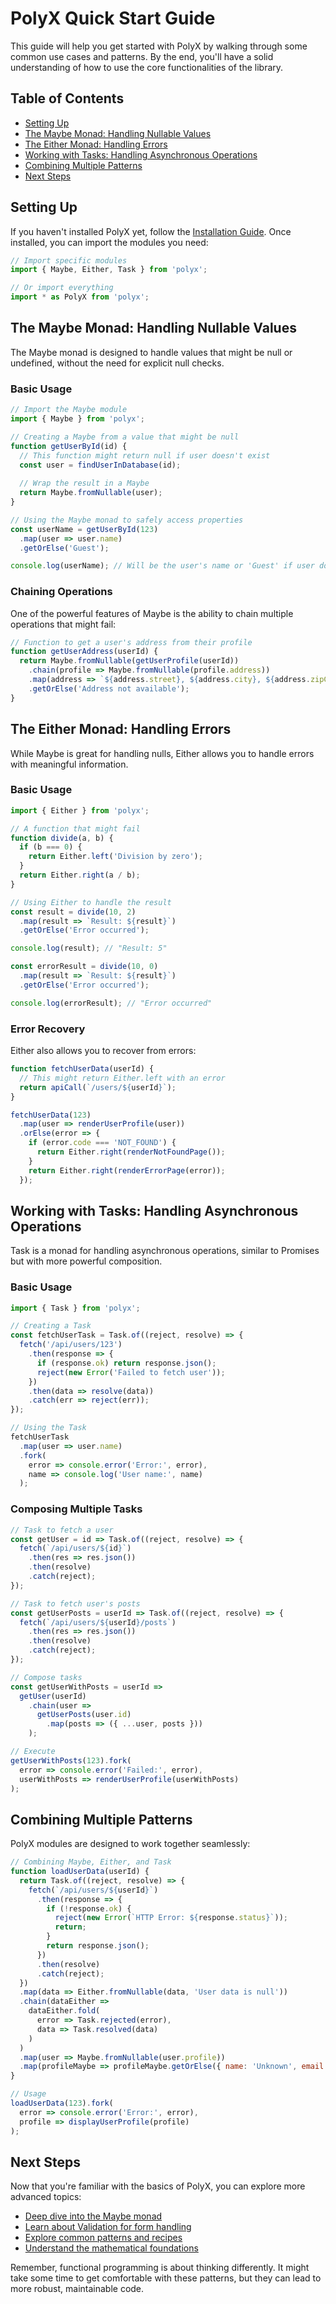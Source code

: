 # PolyX Quick Start Guide

This guide will help you get started with PolyX by walking through some common use cases and patterns. By the end, you'll have a solid understanding of how to use the core functionalities of the library.

## Table of Contents
- [Setting Up](#setting-up)
- [The Maybe Monad: Handling Nullable Values](#the-maybe-monad-handling-nullable-values)
- [The Either Monad: Handling Errors](#the-either-monad-handling-errors)
- [Working with Tasks: Handling Asynchronous Operations](#working-with-tasks-handling-asynchronous-operations)
- [Combining Multiple Patterns](#combining-multiple-patterns)
- [Next Steps](#next-steps)

## Setting Up

If you haven't installed PolyX yet, follow the [Installation Guide](/docs/installation.md). Once installed, you can import the modules you need:

```javascript
// Import specific modules
import { Maybe, Either, Task } from 'polyx';

// Or import everything
import * as PolyX from 'polyx';
```

## The Maybe Monad: Handling Nullable Values

The Maybe monad is designed to handle values that might be null or undefined, without the need for explicit null checks.

### Basic Usage

```javascript
// Import the Maybe module
import { Maybe } from 'polyx';

// Creating a Maybe from a value that might be null
function getUserById(id) {
  // This function might return null if user doesn't exist
  const user = findUserInDatabase(id);
  
  // Wrap the result in a Maybe
  return Maybe.fromNullable(user);
}

// Using the Maybe monad to safely access properties
const userName = getUserById(123)
  .map(user => user.name)
  .getOrElse('Guest');

console.log(userName); // Will be the user's name or 'Guest' if user doesn't exist
```

### Chaining Operations

One of the powerful features of Maybe is the ability to chain multiple operations that might fail:

```javascript
// Function to get a user's address from their profile
function getUserAddress(userId) {
  return Maybe.fromNullable(getUserProfile(userId))
    .chain(profile => Maybe.fromNullable(profile.address))
    .map(address => `${address.street}, ${address.city}, ${address.zipCode}`)
    .getOrElse('Address not available');
}
```

## The Either Monad: Handling Errors

While Maybe is great for handling nulls, Either allows you to handle errors with meaningful information.

### Basic Usage

```javascript
import { Either } from 'polyx';

// A function that might fail
function divide(a, b) {
  if (b === 0) {
    return Either.left('Division by zero');
  }
  return Either.right(a / b);
}

// Using Either to handle the result
const result = divide(10, 2)
  .map(result => `Result: ${result}`)
  .getOrElse('Error occurred');

console.log(result); // "Result: 5"

const errorResult = divide(10, 0)
  .map(result => `Result: ${result}`)
  .getOrElse('Error occurred');

console.log(errorResult); // "Error occurred"
```

### Error Recovery

Either also allows you to recover from errors:

```javascript
function fetchUserData(userId) {
  // This might return Either.left with an error
  return apiCall(`/users/${userId}`);
}

fetchUserData(123)
  .map(user => renderUserProfile(user))
  .orElse(error => {
    if (error.code === 'NOT_FOUND') {
      return Either.right(renderNotFoundPage());
    }
    return Either.right(renderErrorPage(error));
  });
```

## Working with Tasks: Handling Asynchronous Operations

Task is a monad for handling asynchronous operations, similar to Promises but with more powerful composition.

### Basic Usage

```javascript
import { Task } from 'polyx';

// Creating a Task
const fetchUserTask = Task.of((reject, resolve) => {
  fetch('/api/users/123')
    .then(response => {
      if (response.ok) return response.json();
      reject(new Error('Failed to fetch user'));
    })
    .then(data => resolve(data))
    .catch(err => reject(err));
});

// Using the Task
fetchUserTask
  .map(user => user.name)
  .fork(
    error => console.error('Error:', error),
    name => console.log('User name:', name)
  );
```

### Composing Multiple Tasks

```javascript
// Task to fetch a user
const getUser = id => Task.of((reject, resolve) => {
  fetch(`/api/users/${id}`)
    .then(res => res.json())
    .then(resolve)
    .catch(reject);
});

// Task to fetch user's posts
const getUserPosts = userId => Task.of((reject, resolve) => {
  fetch(`/api/users/${userId}/posts`)
    .then(res => res.json())
    .then(resolve)
    .catch(reject);
});

// Compose tasks
const getUserWithPosts = userId => 
  getUser(userId)
    .chain(user => 
      getUserPosts(user.id)
        .map(posts => ({ ...user, posts }))
    );

// Execute
getUserWithPosts(123).fork(
  error => console.error('Failed:', error),
  userWithPosts => renderUserProfile(userWithPosts)
);
```

## Combining Multiple Patterns

PolyX modules are designed to work together seamlessly:

```javascript
// Combining Maybe, Either, and Task
function loadUserData(userId) {
  return Task.of((reject, resolve) => {
    fetch(`/api/users/${userId}`)
      .then(response => {
        if (!response.ok) {
          reject(new Error(`HTTP Error: ${response.status}`));
          return;
        }
        return response.json();
      })
      .then(resolve)
      .catch(reject);
  })
  .map(data => Either.fromNullable(data, 'User data is null'))
  .chain(dataEither => 
    dataEither.fold(
      error => Task.rejected(error),
      data => Task.resolved(data)
    )
  )
  .map(user => Maybe.fromNullable(user.profile))
  .map(profileMaybe => profileMaybe.getOrElse({ name: 'Unknown', email: 'N/A' }));
}

// Usage
loadUserData(123).fork(
  error => console.error('Error:', error),
  profile => displayUserProfile(profile)
);
```

## Next Steps

Now that you're familiar with the basics of PolyX, you can explore more advanced topics:

- [Deep dive into the Maybe monad](/docs/core/maybe.md)
- [Learn about Validation for form handling](/docs/core/validation.md)
- [Explore common patterns and recipes](/docs/patterns)
- [Understand the mathematical foundations](/docs/core-concepts.md#math-foundations)

Remember, functional programming is about thinking differently. It might take some time to get comfortable with these patterns, but they can lead to more robust, maintainable code.
